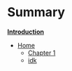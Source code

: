 # Summary

[**Introduction**](./interlude.md)

- [Home](./README.md)
    - [Chapter 1](./chapter_1.md)
    - [idk](./cap1/part1.md)